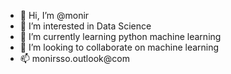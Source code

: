 - 👋 Hi, I’m @monir
- 👀 I’m interested in Data Science
- 🌱 I’m currently learning python machine learning
- 💞️ I’m looking to collaborate on machine learning 
- 📫 monirsso.outlook@com

